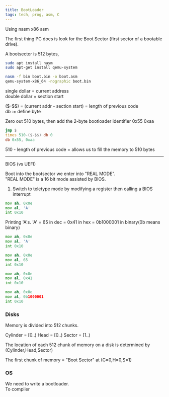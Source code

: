 ```yaml
---
title: BootLoader
tags: tech, prog, asm, C
---
```


Using nasm x86 asm

The first thing PC does is look for the Boot Sector (first sector of a bootable drive).

A bootsector is 512 bytes, 
```bash
sudo apt install nasm
sudo apt-get install qemu-system

nasm -f bin boot.bin -o boot.asm
qemu-system-x86_64 -nographic boot.bin 
```
single dollar = current address  
double dollar = section start  
  
(\$-\$\$) = (current addr - section start) = length of previous code  
db := define byte  

Zero out 510 bytes, then add the 2-byte bootloader identifier 0x55 0xaa

```asm
jmp $
times 510-($-$$) db 0
db 0x55, 0xaa
```
510 - length of previous code = allows us to fill the memory to 510 bytes 

---

BIOS (vs UEFI)

Boot into the bootsector we enter into "REAL MODE".  
"REAL MODE" is a 16 bit mode assisted by BIOS.  


1. Switch to teletype mode
by modifying a register then calling a BIOS interrupt

```asm
mov ah, 0x0e
mov al, 'A'
int 0x10
```

Printing 'A's.
'A' = 65 in dec = 0x41 in hex = 0b1000001 in binary(0b means binary)

```asm
mov ah, 0x0e
mov al, 'A'
int 0x10

mov ah, 0x0e
mov al, 65
int 0x10

mov ah, 0x0e
mov al, 0x41
int 0x10

mov ah, 0x0e
mov al, 0b1000001
int 0x10

```

### Disks

Memory is divided into 512 chunks.

Cylinder = [0..)
Head = [0..)
Sector = [1..)

The location of each 512 chunk of memory on a disk is determined by  
(Cylinder,Head,Sector)

The first chunk of memory = "Boot Sector" at (C=0,H=0,S=1)


### OS

We need to write a bootloader.  
To compiler